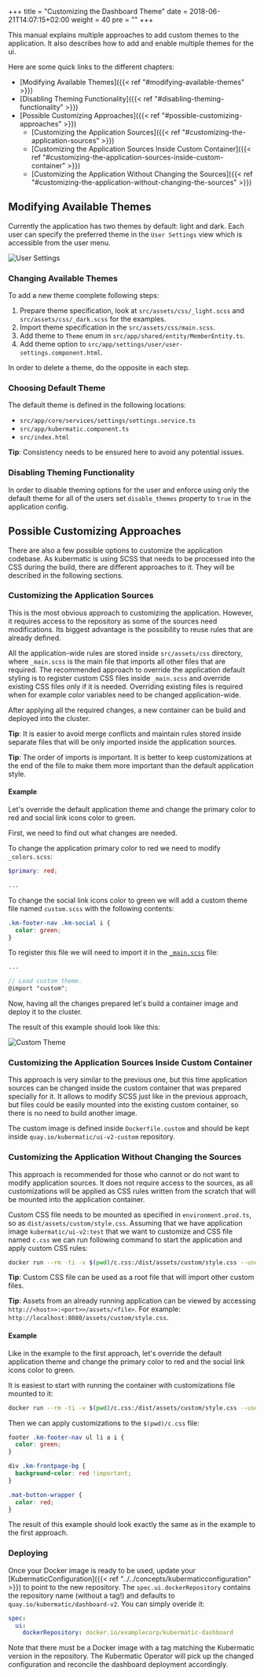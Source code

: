 +++
title = "Customizing the Dashboard Theme"
date = 2018-06-21T14:07:15+02:00
weight = 40
pre = "<b></b>"
+++

This manual explains multiple approaches to add custom themes to the application. It also describes how to add and enable multiple themes for the ui.

Here are some quick links to the different chapters:

* [Modifying Available Themes]({{< ref "#modifying-available-themes" >}})
* [Disabling Theming Functionality]({{< ref "#disabling-theming-functionality" >}})
* [Possible Customizing Approaches]({{< ref "#possible-customizing-approaches" >}})
  * [Customizing the Application Sources]({{< ref "#customizing-the-application-sources" >}})
  * [Customizing the Application Sources Inside Custom Container]({{< ref "#customizing-the-application-sources-inside-custom-container" >}})
  * [Customizing the Application Without Changing the Sources]({{< ref "#customizing-the-application-without-changing-the-sources" >}})

## Modifying Available Themes
Currently the application has two themes by default: light and dark. Each user can specify the preferred theme in the `User Settings` view which is accessible from the user menu.

![User Settings](/img/master/advanced/custom-ui/view.png)

### Changing Available Themes
To add a new theme complete following steps:

1. Prepare theme specification, look at `src/assets/css/_light.scss` and `src/assets/css/_dark.scss` for the examples.
2. Import theme specification in the `src/assets/css/main.scss`.
3. Add theme to `Theme` enum in `src/app/shared/entity/MemberEntity.ts`.
4. Add theme option to `src/app/settings/user/user-settings.component.html`.

In order to delete a theme, do the opposite in each step.

### Choosing Default Theme
The default theme is defined in the following locations:

* `src/app/core/services/settings/settings.service.ts`
* `src/app/kubermatic.component.ts`
* `src/index.html`

**Tip**: Consistency needs to be ensured here to avoid any potential issues.

### Disabling Theming Functionality
In order to disable theming options for the user and enforce using only the default theme for all of the users set `disable_themes` property to `true` in the application config.


## Possible Customizing Approaches
There are also a few possible options to customize the application codebase. As kubermatic is using SCSS that needs to be processed into the CSS during the build, there are different approaches to it. They will be described in the following sections.

### Customizing the Application Sources

This is the most obvious approach to customizing the application. However, it requires access to the repository as some of the sources need modifications. Its biggest advantage is the possibility to reuse rules that are already defined.

All the application-wide rules are stored inside `src/assets/css` directory, where `_main.scss` is the main file that imports all other files that are required. The recommended approach to override the application default styling is to register custom CSS files inside `_main.scss` and override existing CSS files only if it is needed. Overriding existing files is required when for example color variables need to be changed application-wide.

After applying all the required changes, a new container can be build and deployed into the cluster.

**Tip**: It is easier to avoid merge conflicts and maintain rules stored inside separate files that will be only imported inside the application sources.

**Tip**: The order of imports is important. It is better to keep customizations at the end of the file to make them more important than the default application style.

#### Example

Let's override the default application theme and change the primary color to red and social link icons color to green.

First, we need to find out what changes are needed.

To change the application primary color to red we need to modify `_colors.scss`:

```scss
$primary: red;

...
```

To change the social link icons color to green we will add a custom theme file named `custom.scss` with the following contents:

```scss
.km-footer-nav .km-social i {
  color: green;
}
```

To register this file we will need to import it in the [`_main.scss`](../assets/customizing/_main.scss) file:

```scss
...

// Load custom theme.
@import "custom";
```

Now, having all the changes prepared let's build a container image and deploy it to the cluster.

The result of this example should look like this:

![Custom Theme](/img/master/advanced/custom-ui/result.png)


### Customizing the Application Sources Inside Custom Container

This approach is very similar to the previous one, but this time application sources can be changed inside the custom container that was prepared specially for it. It allows to modify SCSS just like in the previous approach, but files could be easily mounted into the existing custom container, so there is no need to build another image.

The custom image is defined inside `Dockerfile.custom` and should be kept inside `quay.io/kubermatic/ui-v2-custom` repository.


### Customizing the Application Without Changing the Sources

This approach is recommended for those who cannot or do not want to modify application sources. It does not require access to the sources, as all customizations will be applied as CSS rules written from the scratch that will be mounted into the application container.

Custom CSS file needs to be mounted as specified in `environment.prod.ts`, so as `dist/assets/custom/style.css`.
Assuming that we have application image `kubermatic/ui-v2:test` that we want to customize and CSS file named `c.css` we can run following command to start the application and apply custom CSS rules:

```bash
docker run --rm -ti -v $(pwd)/c.css:/dist/assets/custom/style.css --user=$(id -u) -p 8080:8080 kubermatic/ui-v2:test
```

**Tip**: Custom CSS file can be used as a root file that will import other custom files.

**Tip**: Assets from an already running application can be viewed by accessing `http://<host>>:<port>>/assets/<file>`.
For example: `http://localhost:8080/assets/custom/style.css`.

#### Example

Like in the example to the first approach, let's override the default application theme and change the primary color to red and the social link icons color to green.

It is easiest to start with running the container with customizations file mounted to it:

```bash
docker run --rm -ti -v $(pwd)/c.css:/dist/assets/custom/style.css --user=$(id -u) -p 8080:8080 kubermatic/ui-v2:test
```

Then we can apply customizations to the `$(pwd)/c.css` file:

```css
footer .km-footer-nav ul li a i {
  color: green;
}

div .km-frontpage-bg {
  background-color: red !important;
}

.mat-button-wrapper {
  color: red;
}
```

The result of this example should look exactly the same as in the example to the first approach.


### Deploying

Once your Docker image is ready to be used, update your [KubermaticConfiguration]({{< ref "../../concepts/kubermaticconfiguration" >}}) to point to the new repository.
The `spec.ui.dockerRepository` contains the repository name (without a tag!) and defaults to `quay.io/kubermatic/dashboard-v2`. You can simply overide it:

```yaml
spec:
  ui:
    dockerRepository: docker.io/examplecorp/kubermatic-dashboard
```

Note that there must be a Docker image with a tag matching the Kubermatic version in the repository.
The Kubermatic Operator will pick up the changed configuration and reconcile the dashboard deployment accordingly.

